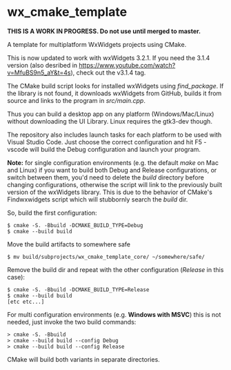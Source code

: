 # wx_cmake_template

**THIS IS A WORK IN PROGRESS. Do not use until merged to master.**

A template for multiplatform WxWidgets projects using CMake.

This is now updated to work with wxWidgets 3.2.1. If you need the 3.1.4 version (also desribed in https://www.youtube.com/watch?v=MfuBS9n5_aY&t=4s), check out the v3.1.4 tag.

The CMake build script looks for installed wxWidgets using *find_package*. If the library is not found, it downloads wxWidgets from GitHub, builds it from source and links to the program in *src/main.cpp*. 

Thus you can build a desktop app on any platform (Windows/Mac/Linux) without downloading the UI Library. Linux requires the gtk3-dev though.

The repository also includes launch tasks for each platform to be used with Visual Studio Code. Just choose the correct configuration and hit F5 - vscode will build the Debug configuration and launch your program.

**Note:** for single configuration environments (e.g. the default *make* on Mac and Linux) if you want to build both Debug and Release configurations, or switch between them, you'd need to delete the *build* directory before changing configurations, otherwise the script will link to the previously built version of the wxWidgets library. This is due to the behavior of CMake's Findwxwidgets script which will stubbornly search the *build* dir.

So, build the first configuration:
```
$ cmake -S. -Bbuild -DCMAKE_BUILD_TYPE=Debug
$ cmake --build build
```
Move the build artifacts to somewhere safe
```
$ mv build/subprojects/wx_cmake_template_core/ ~/somewhere/safe/
```
Remove the build dir and repeat with the other configuration (*Release* in this case):
```
$ cmake -S. -Bbuild -DCMAKE_BUILD_TYPE=Release
$ cmake --build build
[etc etc...]
```

For multi configuration environments (e.g. **Windows with MSVC**) this is not needed, just invoke the two build commands:

```
> cmake -S. -Bbuild
> cmake --build build --config Debug
> cmake --build build --config Release
```

CMake will build both variants in separate directories.